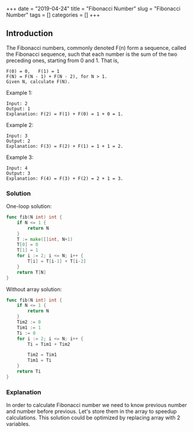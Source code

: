 +++
date = "2019-04-24"
title = "Fibonacci Number"
slug = "Fibonacci Number"
tags = []
categories = []
+++

## Introduction

The Fibonacci numbers, commonly denoted F(n) form a sequence, called the Fibonacci sequence, such that each number is the sum of the two preceding ones, starting from 0 and 1. That is,

```
F(0) = 0,   F(1) = 1
F(N) = F(N - 1) + F(N - 2), for N > 1.
Given N, calculate F(N).
```


Example 1:
```
Input: 2
Output: 1
Explanation: F(2) = F(1) + F(0) = 1 + 0 = 1.
```
Example 2:
```
Input: 3
Output: 2
Explanation: F(3) = F(2) + F(1) = 1 + 1 = 2.
```
Example 3:
```
Input: 4
Output: 3
Explanation: F(4) = F(3) + F(2) = 2 + 1 = 3.
```

### Solution

One-loop solution:
``` go
func fib(N int) int {
    if N <= 1 {
        return N
    }
    T := make([]int, N+1)
    T[0] = 0
    T[1] = 1
    for i := 2; i <= N; i++ {
        T[i] = T[i-1] + T[i-2]
    }
    return T[N]
}
```

Without array solution:
``` go
func fib(N int) int {
    if N <= 1 {
        return N
    }
    Tim2 := 0
    Tim1 := 1
    Ti := 0
    for i := 2; i <= N; i++ {
        Ti = Tim1 + Tim2

        Tim2 = Tim1
        Tim1 = Ti
    }
    return Ti
}
```

### Explanation

In order to calculate Fibonacci number we need to know previous number and number before previous.
Let's store them in the array to speedup calculations.
This solution could be optimized by replacing array with 2 variables.

